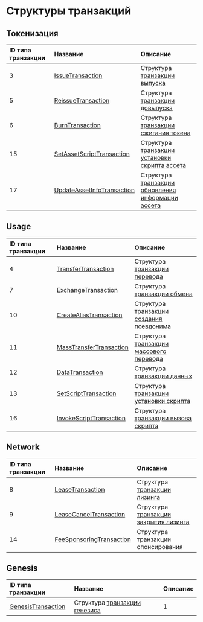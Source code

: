 # Структуры транзакций

## Токенизация

| ID типа транзакции | Название | Описание |
| :--- | :--- | :--- |
| 3 | [IssueTransaction](/ride/structures/transaction-structures/issue-transaction.md) | Структура [транзакции выпуска](/blockchain/transaction-type/issue-transaction.md) |
| 5 | [ReissueTransaction](/ride/structures/transaction-structures/reissue-transaction.md) | Структура [транзакции довыпуска](/blockchain/transaction-type/reissue-transaction.md) |
| 6 | [BurnTransaction](/ride/structures/transaction-structures/burn-transaction.md) | Структура [транзакции сжигания токена](/blockchain/transaction-type/burn-transaction.md) |
| 15 | [SetAssetScriptTransaction](/ride/structures/transaction-structures/set-asset-script-transaction.md) | Структура [транзакции установки скрипта ассета](/blockchain/transaction-type/set-asset-script-transaction.md) |
| 17 | [UpdateAssetInfoTransaction](/ride/structures/transaction-structures/update-asset-info-transaction.md) | Структура [транзакции обновления информации ассета](/blockchain/transaction-type/update-asset-info-transaction.md) |

## Usage

| ID типа транзакции | Название | Описание |
| :--- | :--- | :--- |
| 4 | [TransferTransaction](/ride/structures/transaction-structures/transfer-transaction.md) | Структура [транзакции перевода](/blockchain/transaction-type/transfer-transaction.md) |
| 7 | [ExchangeTransaction](/ride/structures/transaction-structures/exchange-transaction.md) | Структура [транзакции обмена](/blockchain/transaction-type/exchange-transaction.md) |
| 10 | [CreateAliasTransaction](/ride/structures/transaction-structures/create-alias-transaction.md) | Структура [транзакции создания псевдонима](/blockchain/transaction-type/alias-transaction.md) |
| 11 | [MassTransferTransaction](/ride/structures/transaction-structures/mass-transfer-transaction.md) | Структура [транзакции массового перевода](/blockchain/transaction-type/mass-transfer-transaction.md) |
| 12 | [DataTransaction](/ride/structures/transaction-structures/data-transaction.md) | Структура [транзакции данных](/blockchain/transaction-type/data-transaction.md) |
| 13 | [SetScriptTransaction](/ride/structures/transaction-structures/set-script-transaction.md) | Структура [транзакции установки скрипта](/blockchain/transaction-type/set-script-transaction.md) |
| 16 | [InvokeScriptTransaction](/ride/structures/transaction-structures/invoke-script-transaction.md) | Структура [транзакции вызова скрипта](/blockchain/transaction-type/invoke-script-transaction.md) |

## Network

| ID типа транзакции | Название | Описание |
| :--- | :--- | :--- |
| 8 |[LeaseTransaction](/ride/structures/transaction-structures/lease-transaction.md) | Структура [транзакции лизинга](/blockchain/transaction-type/lease-transaction.md) |
| 9 | [LeaseCancelTransaction](/ride/structures/transaction-structures/lease-cancel-transaction.md) | Структура [транзакции закрытия лизинга](/blockchain/transaction-type/lease-cancel-transaction.md) |
| 14 | [FeeSponsoringTransaction](/ride/structures/transaction-structures/fee-sponsoring-transaction.md) | Структура транзакции спонсирования |

## Genesis

| ID типа транзакции | Название | Описание |
| :--- | :--- | :--- |
| [GenesisTransaction](/ride/structures/transaction-structures/genesis-transaction.md) | Структура [транзакции генезиса](/blockchain/transaction-type/genesis-transaction.md) | 1 |

